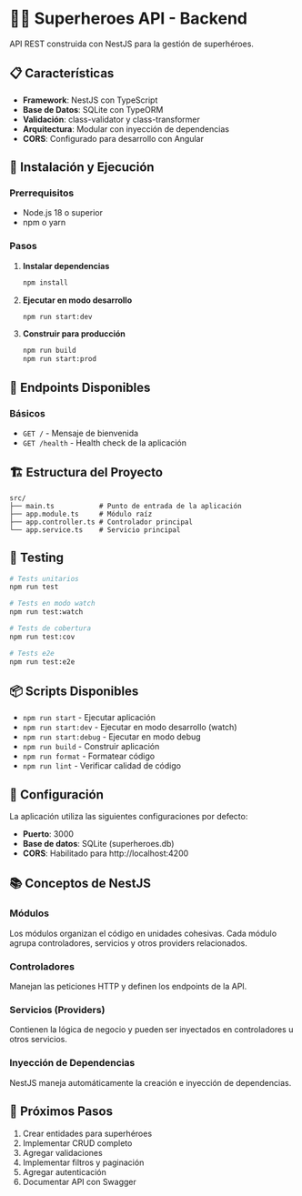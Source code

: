 # 🦸‍♂️ Superheroes API - Backend

API REST construida con NestJS para la gestión de superhéroes.

## 📋 Características

- **Framework**: NestJS con TypeScript
- **Base de Datos**: SQLite con TypeORM
- **Validación**: class-validator y class-transformer
- **Arquitectura**: Modular con inyección de dependencias
- **CORS**: Configurado para desarrollo con Angular

## 🚀 Instalación y Ejecución

### Prerrequisitos
- Node.js 18 o superior
- npm o yarn

### Pasos

1. **Instalar dependencias**
   ```bash
   npm install
   ```

2. **Ejecutar en modo desarrollo**
   ```bash
   npm run start:dev
   ```

3. **Construir para producción**
   ```bash
   npm run build
   npm run start:prod
   ```

## 📡 Endpoints Disponibles

### Básicos
- `GET /` - Mensaje de bienvenida
- `GET /health` - Health check de la aplicación

## 🏗️ Estructura del Proyecto

```
src/
├── main.ts           # Punto de entrada de la aplicación
├── app.module.ts     # Módulo raíz
├── app.controller.ts # Controlador principal
└── app.service.ts    # Servicio principal
```

## 🧪 Testing

```bash
# Tests unitarios
npm run test

# Tests en modo watch
npm run test:watch

# Tests de cobertura
npm run test:cov

# Tests e2e
npm run test:e2e
```

## 📦 Scripts Disponibles

- `npm run start` - Ejecutar aplicación
- `npm run start:dev` - Ejecutar en modo desarrollo (watch)
- `npm run start:debug` - Ejecutar en modo debug
- `npm run build` - Construir aplicación
- `npm run format` - Formatear código
- `npm run lint` - Verificar calidad de código

## 🔧 Configuración

La aplicación utiliza las siguientes configuraciones por defecto:

- **Puerto**: 3000
- **Base de datos**: SQLite (superheroes.db)
- **CORS**: Habilitado para http://localhost:4200

## 📚 Conceptos de NestJS

### Módulos
Los módulos organizan el código en unidades cohesivas. Cada módulo agrupa controladores, servicios y otros providers relacionados.

### Controladores
Manejan las peticiones HTTP y definen los endpoints de la API.

### Servicios (Providers)
Contienen la lógica de negocio y pueden ser inyectados en controladores u otros servicios.

### Inyección de Dependencias
NestJS maneja automáticamente la creación e inyección de dependencias.

## 🔄 Próximos Pasos

1. Crear entidades para superhéroes
2. Implementar CRUD completo
3. Agregar validaciones
4. Implementar filtros y paginación
5. Agregar autenticación
6. Documentar API con Swagger